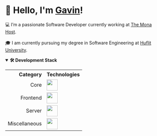 # 👋 Hello, I'm [Gavin](https://github.com/GiapKun)!   
💻 I’m a passionate Software Developer currently working at [The Mona Host](https://app.mona.host/domains). <br>  
🎓 I am currently pursuing my degree in Software Engineering at [Huflit University](https://huflit.edu.vn/). <br>  


<details open>
    <summary><b>🛠️ Development Stack</b></summary>
    <table>
      <tr>
        <th align="right">Category</th>
        <th align="left">Technologies</th>
      </tr>
      <tr>
        <td align="right">Core</td>
        <td><img src="https://skillicons.dev/icons?i=py,fastapi,mongodb" height="35px"/></td>
      </tr>
      <tr>
        <td align="right">Frontend</td>
        <td><img src="https://skillicons.dev/icons?i=html,css" height="35px"/></td>
      </tr>
      <tr>
        <td align="right">Server</td>
        <td><img src="https://skillicons.dev/icons?i=docker,aws,gcp" height="35px"/></td>
      </tr>
      <tr>
        <td align="right">Miscellaneous</td>
        <td><img src="https://skillicons.dev/icons?i=regex,git,github,gitlab,redis,cloudflare,sentry" height="35px"/></td>
      </tr>
    </table>
</details>
<!--
**GiapKun/GiapKun** is a ✨ _special_ ✨ repository because its `README.md` (this file) appears on your GitHub profile.

Here are some ideas to get you started:

- 🔭 I’m currently working on ...
- 🌱 I’m currently learning ...
- 👯 I’m looking to collaborate on ...
- 🤔 I’m looking for help with ...
- 💬 Ask me about ...
- 📫 How to reach me: ...
- 😄 Pronouns: ...
- ⚡ Fun fact: ...
-->
